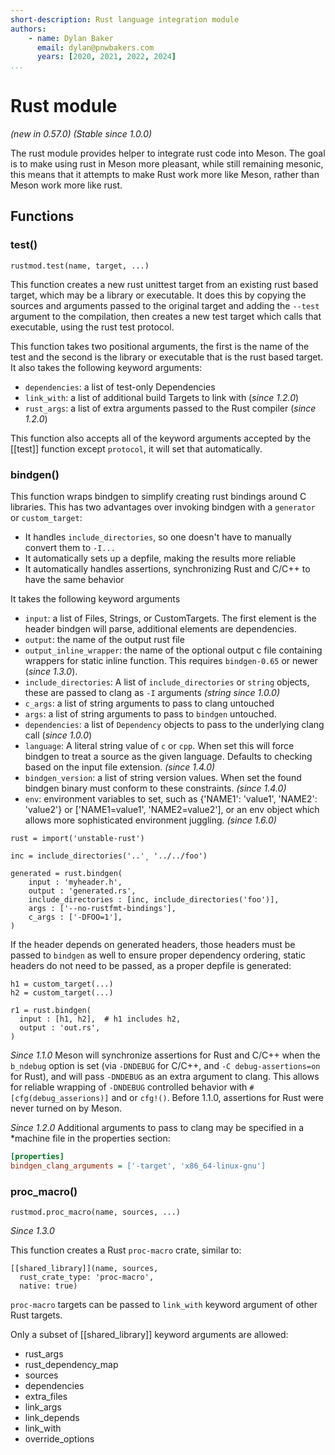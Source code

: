 ```yaml
---
short-description: Rust language integration module
authors:
    - name: Dylan Baker
      email: dylan@pnwbakers.com
      years: [2020, 2021, 2022, 2024]
...
```


# Rust module

*(new in 0.57.0)*
*(Stable since 1.0.0)*

The rust module provides helper to integrate rust code into Meson. The
goal is to make using rust in Meson more pleasant, while still
remaining mesonic, this means that it attempts to make Rust work more
like Meson, rather than Meson work more like rust.

## Functions

### test()

```meson
rustmod.test(name, target, ...)
```

This function creates a new rust unittest target from an existing rust
based target, which may be a library or executable. It does this by
copying the sources and arguments passed to the original target and
adding the `--test` argument to the compilation, then creates a new
test target which calls that executable, using the rust test protocol.

This function takes two positional arguments, the first is the name of the
test and the second is the library or executable that is the rust based target.
It also takes the following keyword arguments:

- `dependencies`: a list of test-only Dependencies
- `link_with`: a list of additional build Targets to link with (*since 1.2.0*)
- `rust_args`: a list of extra arguments passed to the Rust compiler (*since 1.2.0*)

This function  also accepts all of the keyword arguments accepted by the
[[test]] function except `protocol`, it will set that automatically.

### bindgen()

This function wraps bindgen to simplify creating rust bindings around C
libraries. This has two advantages over invoking bindgen with a
`generator` or `custom_target`:

- It handles `include_directories`, so one doesn't have to manually convert them to `-I...`
- It automatically sets up a depfile, making the results more reliable
- It automatically handles assertions, synchronizing Rust and C/C++ to have the same behavior


It takes the following keyword arguments

- `input`: a list of Files, Strings, or CustomTargets. The first element is
  the header bindgen will parse, additional elements are dependencies.
- `output`: the name of the output rust file
- `output_inline_wrapper`: the name of the optional output c file containing
  wrappers for static inline function. This requires `bindgen-0.65` or
  newer (*since 1.3.0*).
- `include_directories`: A list of `include_directories` or `string` objects,
  these are passed to clang as `-I` arguments *(string since 1.0.0)*
- `c_args`: a list of string arguments to pass to clang untouched
- `args`: a list of string arguments to pass to `bindgen` untouched.
- `dependencies`: a list of `Dependency` objects to pass to the underlying clang call (*since 1.0.0*)
- `language`: A literal string value of `c` or `cpp`. When set this will force bindgen to treat a source as the given language. Defaults to checking based on the input file extension. *(since 1.4.0)*
- `bindgen_version`: a list of string version values. When set the found bindgen binary must conform to these constraints. *(since 1.4.0)*
- `env`: environment variables to set, such as {'NAME1': 'value1', 'NAME2': 'value2'} or ['NAME1=value1', 'NAME2=value2'], or an env object which allows more sophisticated environment juggling. *(since 1.6.0)*

```meson
rust = import('unstable-rust')

inc = include_directories('..'¸ '../../foo')

generated = rust.bindgen(
    input : 'myheader.h',
    output : 'generated.rs',
    include_directories : [inc, include_directories('foo')],
    args : ['--no-rustfmt-bindings'],
    c_args : ['-DFOO=1'],
)
```

If the header depends on generated headers, those headers must be passed to
`bindgen` as well to ensure proper dependency ordering, static headers do not
need to be passed, as a proper depfile is generated:

```meson
h1 = custom_target(...)
h2 = custom_target(...)

r1 = rust.bindgen(
  input : [h1, h2],  # h1 includes h2,
  output : 'out.rs',
)
```

*Since 1.1.0* Meson will synchronize assertions for Rust and C/C++  when the
`b_ndebug` option is set (via `-DNDEBUG` for C/C++, and `-C
debug-assertions=on` for Rust), and will pass `-DNDEBUG` as an extra argument
to clang. This allows for reliable wrapping of `-DNDEBUG` controlled behavior
with `#[cfg(debug_asserions)]` and or `cfg!()`. Before 1.1.0, assertions for Rust
were never turned on by Meson.

*Since 1.2.0* Additional arguments to pass to clang may be specified in a
*machine file in the properties section:

```ini
[properties]
bindgen_clang_arguments = ['-target', 'x86_64-linux-gnu']
```

### proc_macro()

```meson
rustmod.proc_macro(name, sources, ...)
```

*Since 1.3.0*

This function creates a Rust `proc-macro` crate, similar to:
```meson
[[shared_library]](name, sources,
  rust_crate_type: 'proc-macro',
  native: true)
```

`proc-macro` targets can be passed to `link_with` keyword argument of other Rust
targets.

Only a subset of [[shared_library]] keyword arguments are allowed:
- rust_args
- rust_dependency_map
- sources
- dependencies
- extra_files
- link_args
- link_depends
- link_with
- override_options
